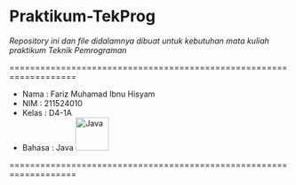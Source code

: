 # Praktikum-TekProg


*Repository ini dan file didalamnya dibuat untuk kebutuhan mata kuliah praktikum _Teknik Pemrograman_*

===================================================================

- Nama   : Fariz Muhamad Ibnu Hisyam
- NIM    : 211524010
- Kelas  : D4-1A
- Bahasa : Java     <img alt="Java" width="60px" src="https://1000logos.net/wp-content/uploads/2020/09/Java-Logo.png" />

===================================================================
